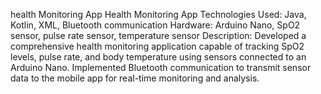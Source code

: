 health Monitoring App
Health Monitoring App
Technologies Used: Java, Kotlin, XML, Bluetooth communication
Hardware: Arduino Nano, SpO2 sensor, pulse rate sensor, temperature sensor
Description: Developed a comprehensive health monitoring application capable of tracking SpO2 levels, pulse rate, and body temperature using sensors connected to an Arduino Nano. Implemented Bluetooth communication to transmit sensor data to the mobile app for real-time monitoring and analysis.
